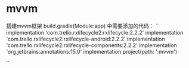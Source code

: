 # mvvm
搭建mvvm框架
build.gradle(Module:app)
中需要添加的代码：
``
    implementation 'com.trello.rxlifecycle2:rxlifecycle:2.2.2'
    implementation 'com.trello.rxlifecycle2:rxlifecycle-android:2.2.2'
    implementation 'com.trello.rxlifecycle2:rxlifecycle-components:2.2.2'
    implementation 'org.jetbrains:annotations:15.0'
    implementation project(path: ':mvvm')

``
